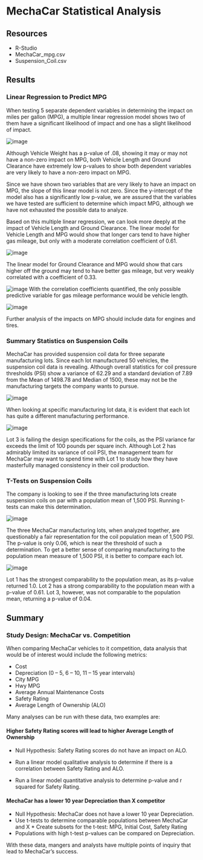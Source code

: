 # MechaCar Statistical Analysis

## Resources
- R-Studio
- MechaCar_mpg.csv
- Suspension_Coil.csv

## Results

### Linear Regression to Predict MPG
When testing 5 separate dependent variables in determining the impact on miles per gallon (MPG), a multiple linear regression model shows two of them have a significant likelihood of impact and one has a slight likelihood of impact.  

![image](https://github.com/jakatz87/MechaCar_Statistical_Analysis/blob/main/Resources/Images/Mult_Lin_Reg.png) 

Although Vehicle Weight has a p-value of .08, showing it may or may not have a non-zero impact on MPG, both Vehicle Length and Ground Clearance have extremely low p-values to show both dependent variables are very likely to have a non-zero impact on MPG.

Since we have shown two variables that are very likely to have an impact on MPG, the slope of this linear model is not zero.  Since the y-intercept of the model also has a significantly low p-value, we are assured that the variables we have tested are sufficient	to determine which impact MPG, although we have not exhausted the possible data to analyze.

Based on this multiple linear regression, we can look more deeply at the impact of Vehicle Length and Ground Clearance. The linear model for Vehicle Length and MPG would show that longer cars tend to have higher gas mileage, but only with a moderate correlation coefficient of 0.61.  

![image](https://github.com/jakatz87/MechaCar_Statistical_Analysis/blob/main/Resources/Images/Cor_V_Length.png)

The linear model for Ground Clearance and MPG would show that cars higher off the ground may tend to have better gas mileage, but very weakly correlated with a coefficient of 0.33.

![image](https://github.com/jakatz87/MechaCar_Statistical_Analysis/blob/main/Resources/Images/Cor_G_Clear.png)
With the correlation coefficients quantified, the only possible predictive variable for gas mileage performance would be vehicle length.

![image](https://github.com/jakatz87/MechaCar_Statistical_Analysis/blob/main/Resources/Images/Cor_Matrix.png)

Further analysis of the impacts on MPG should include data for engines and tires.

### Summary Statistics on Suspension Coils
MechaCar has provided suspension coil data for three separate manufacturing lots.  Since each lot manufactured 50 vehicles, the suspension coil data is revealing.  Although overall statistics for coil pressure thresholds (PSI) show a variance of 62.29 and a standard deviation of 7.89 from the Mean of 1498.78 and Median of 1500, these may not be the manufacturing targets the company wants to pursue.

![image](https://github.com/jakatz87/MechaCar_Statistical_Analysis/blob/main/Resources/Images/psi_summary.png)

When looking at specific manufacturing lot data, it is evident that each lot has quite a different manufacturing performance.  

![image](https://github.com/jakatz87/MechaCar_Statistical_Analysis/blob/main/Resources/Images/Lot_Summary.png)

Lot 3 is failing the design specifications for the coils, as the PSI variance far exceeds the limit of 100 pounds per square inch.
Although Lot 2 has admirably limited its variance of coil PSI, the management team for MechaCar may want to spend time with Lot 1 to study how they have masterfully managed consistency in their coil production.

### T-Tests on Suspension Coils
The company is looking to see if the three manufacturing lots create suspension coils on par with a population mean of 1,500 PSI.  Running t-tests can make this determination.

![image](https://github.com/jakatz87/MechaCar_Statistical_Analysis/blob/main/Resources/Images/population_t_test.png)

The three MechaCar manufacturing lots, when analyzed together, are questionably a fair representation for the coil population mean of 1,500 PSI.  The p-value is only 0.06, which is near the threshold of such a determination.  To get a better sense of comparing manufacturing to the population mean measure of 1,500 PSI, it is better to compare each lot.

![image](https://github.com/jakatz87/MechaCar_Statistical_Analysis/blob/main/Resources/Images/lot_subset_t_tests.png)

Lot 1 has the strongest comparability to the population mean, as its p-value returned 1.0.
Lot 2 has a strong comparability to the population mean with a p-value of 0.61.
Lot 3, however, was not comparable to the population mean, returning a p-value of 0.04.

## Summary
### Study Design: MechaCar vs. Competition
When comparing MechaCar vehicles to it competition, data analysis that would be of interest would include the following metrics:
-	Cost
-	Depreciation (0 – 5, 6 – 10, 11 – 15 year intervals)
-	City MPG
-	Hwy MPG
-	Average Annual Maintenance Costs
-	Safety Rating
-	Average Length of Ownership (ALO)


Many analyses can be run with these data, two examples are:
#### Higher Safety Rating scores will lead to higher Average Length of Ownership
  *	Null Hypothesis: Safety Rating scores do not have an impact on ALO.
   +	Run a linear model qualitative analysis to determine if there is a correlation between Safety Rating and ALO.
   *	Run a linear model quantitative analysis to determine p-value and r squared for Safety Rating.
####	MechaCar has a lower 10 year Depreciation than X competitor 
  *	Null Hypothesis: MechaCar does not have a lower 10 year Depreciation.
   *	Use t-tests to determine comparable populations between MechaCar and X
    *	Create subsets for the t-test: MPG, Initial Cost, Safety Rating
   *	Populations with high t-test p-values can be compared on Depreciation.

With these data, mangers and analysts have multiple points of inquiry that lead to MechaCar’s success.



